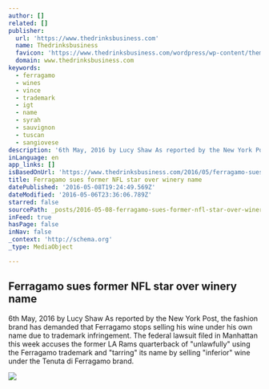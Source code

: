 ```yaml
---
author: []
related: []
publisher:
  url: 'https://www.thedrinksbusiness.com'
  name: Thedrinksbusiness
  favicon: 'https://www.thedrinksbusiness.com/wordpress/wp-content/themes/thedrinksbusiness/images/db_favicon.png'
  domain: www.thedrinksbusiness.com
keywords:
  - ferragamo
  - wines
  - vince
  - trademark
  - igt
  - name
  - syrah
  - sauvignon
  - tuscan
  - sangiovese
description: '6th May, 2016 by Lucy Shaw As reported by the New York Post, the fashion brand has demanded that Ferragamo stops selling his wine under his own name due to trademark infringement. The federal lawsuit filed in Manhattan this week accuses the former LA Rams quarterback of "unlawfully" using the Ferragamo trademark and "tarring" its name by selling "inferior" wine under the Tenuta di Ferragamo brand.'
inLanguage: en
app_links: []
isBasedOnUrl: 'https://www.thedrinksbusiness.com/2016/05/ferragamo-sues-former-nfl-star-over-winery-name/'
title: Ferragamo sues former NFL star over winery name
datePublished: '2016-05-08T19:24:49.569Z'
dateModified: '2016-05-06T23:36:06.789Z'
starred: false
sourcePath: _posts/2016-05-08-ferragamo-sues-former-nfl-star-over-winery-name.md
inFeed: true
hasPage: false
inNav: false
_context: 'http://schema.org'
_type: MediaObject

---
```

<article style=""><h1>Ferragamo sues former NFL star over winery name</h1><p>6th May, 2016 by Lucy Shaw As reported by the New York Post, the fashion brand has demanded that Ferragamo stops selling his wine under his own name due to trademark infringement. The federal lawsuit filed in Manhattan this week accuses the former LA Rams quarterback of "unlawfully" using the Ferragamo trademark and "tarring" its name by selling "inferior" wine under the Tenuta di Ferragamo brand.</p><img src="https://www.thedrinksbusiness.com/wordpress/wp-content/uploads/2016/05/Ferragamo-640x470.jpg" /></article>
